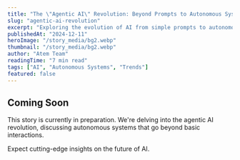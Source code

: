```yaml
---
title: "The \"Agentic AI\" Revolution: Beyond Prompts to Autonomous Systems"
slug: "agentic-ai-revolution"
excerpt: "Exploring the evolution of AI from simple prompts to autonomous systems that plan, execute, and self-correct tasks."
publishedAt: "2024-12-11"
heroImage: "/story_media/bg2.webp"
thumbnail: "/story_media/bg2.webp"
author: "Atem Team"
readingTime: "7 min read"
tags: ["AI", "Autonomous Systems", "Trends"]
featured: false
---
```


## Coming Soon

This story is currently in preparation. We're delving into the agentic AI revolution, discussing autonomous systems that go beyond basic interactions.

Expect cutting-edge insights on the future of AI.
